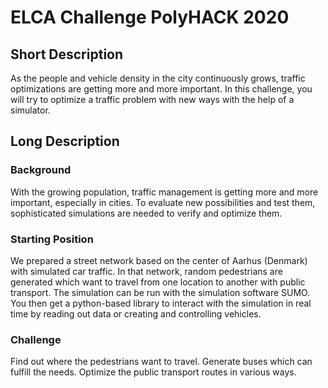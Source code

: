 # ELCA Challenge PolyHACK 2020

## Short Description
As the people and vehicle density in the city continuously grows, traffic optimizations are getting more and more important.
In this challenge, you will try to optimize a traffic problem with new ways with the help of a simulator.

## Long Description

### Background
With the growing population, traffic management is getting more and more important, especially in cities. To evaluate new possibilities and test them, sophisticated simulations are needed to verify and optimize them.

### Starting Position
We prepared a street network based on the center of Aarhus (Denmark) with simulated car traffic.
In that network, random pedestrians are generated which want to travel from one location to another with public transport.
The simulation can be run with the simulation software SUMO.
You then get a python-based library to interact with the simulation in real time by reading out data or creating and controlling vehicles.

### Challenge
Find out where the pedestrians want to travel.
Generate buses which can fulfill the needs.
Optimize the public transport routes in various ways.
